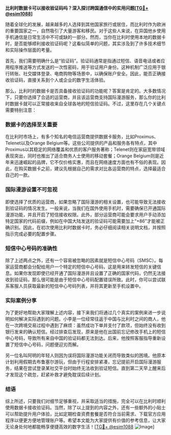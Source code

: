 **比利时数据卡可以接收验证码吗？深入探讨跨国通信中的实用问题[[TG💪+ @esim1088](https://t.me/s/esim1088)]**

随着全球化的发展，越来越多的人选择到其他国家旅行或居住，而比利时作为欧洲的重要国家之一，自然吸引了大量游客和移民。对于这些人来说，在异国他乡使用手机通信是日常生活中不可或缺的一部分。然而，当你在比利时使用本地的数据卡时，是否能够顺利接收验证码呢？这看似简单的问题，其实涉及到了许多技术细节和实际操作层面的考量。

首先，我们需要明确什么是“验证码”。验证码通常是指通过短信、语音电话或者应用程序推送等方式发送的一次性密码，用于验证用户身份。这种机制广泛应用于银行转账、社交媒体登录、电商购物等场景中，以确保账户安全。因此，能否正确接收验证码，直接关系到个人或企业的数字生活体验。

那么，比利时的数据卡是否具备接收验证码的功能呢？答案是肯定的。大多数情况下，只要你选择了合适的运营商，并且该运营商支持国际漫游服务，那么你的比利时数据卡就可以正常接收来自全球各地的短信验证码。不过，这里存在几个关键点需要特别注意：

### 数据卡的选择至关重要

在比利时市场上，有多个知名的电信运营商提供数据卡服务，比如Proximus、Telenet以及Orange Belgium等。这些公司提供的产品和服务各有特点，其中Proximus以其稳定的网络覆盖和优质的客户服务著称；Telenet则在家庭宽带领域表现突出，同时也推出了适合商务人士使用的移动套餐；Orange Belgium则是近年来迅速崛起的品牌，它不仅价格实惠，而且在网络速度方面也有不俗的表现。因此，在购买数据卡之前，建议先根据自己的需求对比各运营商的特点，选择最适合自己的一款。

### 国际漫游设置不可忽视

即使选择了优质的运营商，如果忽略了国际漫游的相关设置，也可能导致无法接收到验证码的情况发生。一般来说，当我们在国外使用手机时，需要确保已开通国际漫游功能，并且开启了短信接收权限。此外，部分运营商可能会要求用户手动添加特定国家的代码前缀，例如在中国大陆发送的验证码可能需要加上“+86”才能被正确识别。因此，在初次使用比利时数据卡时，务必仔细阅读相关说明文档，并按照指示完成必要的配置步骤。

### 短信中心号码的准确性

除了上述两点之外，还有一个容易被忽略的因素就是短信中心号码（SMSC）。每家运营商都会分配给用户一个特定的短信中心号码，这是用来转发短信的关键信息。如果你发现即使已经开通了国际漫游并且设置了正确的国家代码，仍然无法接收到验证码，那么很可能是由于短信中心号码配置错误所致。此时，你可以尝试联系客服人员获取最新的短信中心号码列表，并将其更新至手机设置中。

### 实际案例分享

为了更好地帮助大家理解上述内容，接下来我们将通过几个真实的案例来进一步说明如何解决实际遇到的问题。小李是一位经常往返于中国与比利时之间的商人，他在一次跨境交易过程中遇到了麻烦：虽然成功下单并支付了款项，但始终没有收到银行发来的确认短信。经过排查后发现，原来是他在出国前忘记修改手机上的短信中心号码，导致所有来自中国的验证码都无法到达。后来，他按照客服指导重新设置了短信中心号码，问题便迎刃而解。

另一位名叫阿明的年轻人则因为误将国际漫游功能关闭而导致类似的困境。他原本计划利用假期去布鲁塞尔游玩，但由于行程安排紧凑，忘记提前开启国际漫游服务，结果在尝试登录某社交平台时始终无法收到验证短信。直到第二天早上醒来后才发现这个疏忽，赶紧补救才避免耽误后续计划。

### 结语

综上所述，只要我们对细节足够重视，并采取适当的措施，完全可以在比利时顺利使用数据卡接收验证码。当然，除了以上提到的内容之外，还有一些额外的小贴士可以帮助提升用户体验，比如定期检查资费套餐是否符合当前需求、下载官方应用程序以便更方便地管理账户等。希望本文能为大家提供有价值的参考信息，让大家无论身处何地都能畅享便捷高效的数字生活！[[TG💪+ @esim1088](https://t.me/s/esim1088) ![Image](https://i.postimg.cc/4NQfJmqS/Snipaste-2025-05-13-00-14-12.png)]